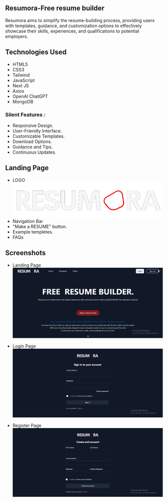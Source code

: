 ## Resumora-Free resume builder

Resumora aims to simplify the resume-building process, providing users with templates, guidance, and customization options to effectively showcase their skills, experiences, and qualifications to potential employers.

## Technologies Used

* HTML5
* CSS3
* Tailwind
* JavaScript
* Next JS
* Axios
* OpenAI ChatGPT
* MongoDB

### Silent Features :

* Responsive Design.
* User-Friendly Interface.
* Customizable Templates.
* Download Options.
* Guidance and Tips.
* Continuous Updates.

##  Landing Page
* LOGO
    ![1](https://github.com/kapalikkhanal/Resumora/blob/main/client/public/resumora_logo.png)
* Navigation Bar
* "Make a RESUME" button.
* Example templetes.
* FAQs

## Screenshots
* Landing Page
    ![1](https://github.com/kapalikkhanal/Resumora/blob/main/client/public/loginPage_ss.png)
  
* Login Page
    ![1](https://github.com/kapalikkhanal/Resumora/blob/main/client/public/login_ss.png)

* Register Page
    ![1](https://github.com/kapalikkhanal/Resumora/blob/main/client/public/register_ss.png)
